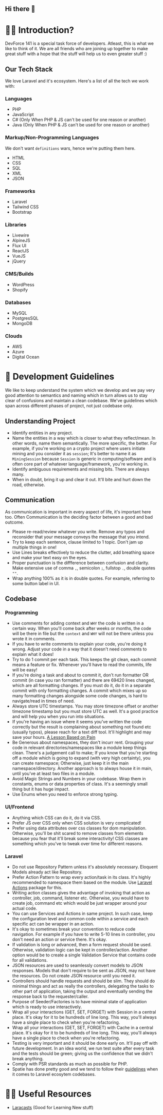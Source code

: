 ## Hi there 👋

# 🙋‍♀️ Introduction?
DevForce 141 is a special task force of developers. Atleast, this is what we like to think of it. We are all friends who are joining up together to make great stuff with a hope that the stuff will help us to even greater stuff :)
## Our Tech Stack
We love Laravel and it's ecosystem. Here's a list of all the tech we work with:

### Languages
- PHP
- JavaScript
- C# (Only When PHP & JS can't be used for one reason or another)
- Java (Only When PHP & JS can't be used for one reason or another)

### Markup/Non-Programming Languages
We don't want ``definitions`` wars, hence we're putting them here.
- HTML
- CSS
- SQL
- XML
- JSON

### Frameworks
- Laravel
- Tailwind CSS
- Bootstrap

### Libraries
- Livewire
- AlpineJS
- Flux UI
- ReactJS
- VueJS
- jQuery

### CMS/Builds
- WordPress
- Shopify

### Databases
- MySQL
- PostgresSQL
- MongoDB

### Clouds
- AWS
- Azure
- Digital Ocean

# 🌈 Development Guidelines
We like to keep understand the system which we develop and we pay very good attention to semantics and naming which in turn allows us to stay clear of confusions and maintain a clean codebase. We've guidelines which span across different phases of project, not just codebase only.
## Understanding Project
- Identify entities in any project.
- Name the entities in a way which is closer to what they reflect/mean. In other words, name them semantically. The more specific, the better. For example, if you're working on a crypto project where users initiate mining and you consider it as ``session``; It's better to name it as ``MiningSession`` because ``Session`` is generic in computing/software and is often core part of whatever language/framework, you're working in.
- Identify ambiguous requirements and missing bits. There are always many.
- When in doubt, bring it up and clear it out. It'll bite and hurt down the road, otherwise.

## Communication
As communication is important in every aspect of life, it's important here too. Often Communication is the deciding factor between a good and bad outcome.

- Please re-read/review whatever you write. Remove any typos and reconsider that your message conveys the message that you intend.
- Try to keep each sentence, clause limited to 1 topic. Don't jam up multiple things in one!
- Use Lines breaks effectively to reduce the clutter, add breathing space and make your text easy on the eyes.
- Proper punctuation is the diffference between confusion and clarity. Make extensive use of comma ``,``, semicolon ``;``, fullstop ``.``, double quotes ``""``.
- Wrap anything 100% as it is in double quotes. For example, referring to some button label in UI.

## Codebase
### Programming
- Use comments for adding context and ``WHY`` the code is written in a certain way. When you'll come back after weeks or months, the code will be there in file but the ``context`` and ``WHY`` will not be there unless you wrote it in comments.
- If you have to write comments to explain your code, you're doing it wrong. Adjust your code in a way that it doesn't need comments to explain what it does!
- Try to do 1 commit per each task. This keeps the git clean, each commit means a feature or fix. Whenever you'll have to read the commits, life will be easy!
- If you're doing a task and about to commit it, don't run formatter OR commit (in case you ran formatter) and there are 69420 lines changed, which are all formatting changes. If you must do it, do it in a separate commit with only formatting changes. A commit which mixes up so many formatting changes alongside some code changes, is hard to navigate/read in times of need.
- Always store UTC timestamps. You may store timezone offset or another timezone timestamp but you must store UTC as well. It's a good practice and will help you when you run into situations.
- If you're having an issue where it seems you've written the code correctly but the result is complaining about something not found etc (usually typos), please reach for a text diff tool. It'll highlight and may save your hours. [A Lesson Based on Pain](http://github.com/DevForce-141/Chamber-Of-Wisdom/blob/main/honest-work/solving-file-import-errors-quickly.md)
- Be Generous about namespaces, they don't incurr rent. Grouping your code in relevant directories/namespaces like a module keep things clean. There's a judgement call to make; If you know that you're starting off a module which is going to expand (with very high certainty), you can create namespace; Otherwise, just keep it in the main namespace/directory. Another approach is to always house it in main, until you've at least two files in a module.
- Avoid Magic Strings and Numbers in your codebase. Wrap them in constants, enums or data properties of class. It's a seemingly small thing but it has huge impact.
- Use Enums when you need to enforce strong typing.
  
### UI/Frontend
- Anything which CSS can do it, do it via CSS.
- Prefer JS over CSS only when CSS solution is very complicated!
- Prefer using data attributes over css classes for dom manipulation. Otherwise, you'll be shit scared to remove classes from elements because you fear that it'll break some interactivity! CSS classes are something which you've to tweak over time for different reasons.

### Laravel
- Do not use Repository Pattern unless it's absolutely necessary. Eloquent Models already act like Repository.
- Prefer Action Pattern to wrap every action/task in its class. It's highly recommended to namespace them based on the module. Use [Laravel Actions](https://www.laravelactions.com/) package for this.
- Writing action classes gives the advantage of invoking that action as controller, job, command, listener etc. Otherwise, you would have to create job, command etc which would be just wrapper around your actual code.
- You can use Services and Actions in same project. In such case, keep the configuration level and common code within a service and each specific act can be wrapper in an action.
- It's okay to sometimes break your convention to reduce code navigation. For example if you have to write 5-10 lines in controller, you don't need an action or service there. It's okay.
- If validation is long or advanced, then a form request should be used. Otherwise, validation logic can be kept in controller/action. Another option would be to create a single Validation Service that contains code for all validations.
- JSON resources are used to seamlessly convert models to JSON responses. Models that don't require to be sent as JSON, may not have the resources. Do not create JSON resource until you need it.
- Controllers should handle requests and should be slim. They should do minimal things and act as really the controllers, delegating the tasks to other part of application, taking the output and eventually sending the response back to the requester/caller.
- Purpose of Seeder/Factories is to have minimal state of application which is ready to use interactively.
- Wrap all your interactions (GET, SET, FORGET) with Session in a central place. It's okay for it to be hundreds of line long. This way, you'll always have a single place to check when you're refactoring.
- Wrap all your interactions (GET, SET, FORGET) with Cache in a central place. It's okay for it to be hundreds of line long. This way, you'll always have a single place to check when you're refactoring.
- Testing is very important and it should be done early on. It'll pay off with future development. In an idea world, we run test suite after every task and the tests should be green; giving us the confidence that we didn't break anything.
- Comply with PSR standards as much as possible for PHP.
- Spatie has done pretty good and we tend to follow their [guidelines](https://spatie.be/guidelines/laravel-php) when it comes to Laravel ecosytem codebases.

# 👩‍💻 Useful Resources
- [Laracasts](https://laracasts.com/) (Good for Learning New stuff)
